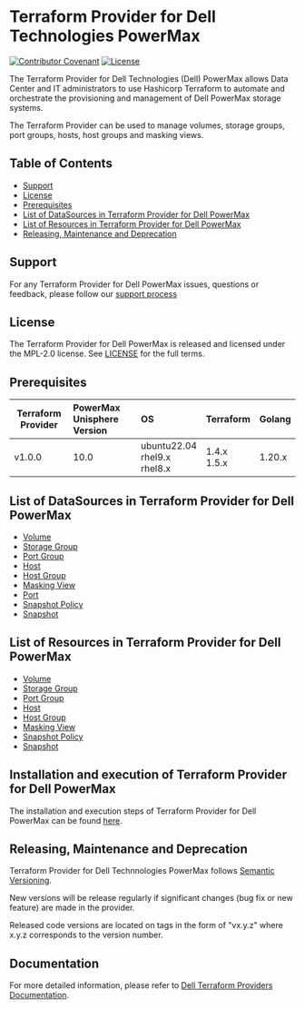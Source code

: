 <!--
Copyright (c) 2023 Dell Inc., or its subsidiaries. All Rights Reserved.

Licensed under the Mozilla Public License Version 2.0 (the "License");
you may not use this file except in compliance with the License.
You may obtain a copy of the License at

    http://mozilla.org/MPL/2.0/


Unless required by applicable law or agreed to in writing, software
distributed under the License is distributed on an "AS IS" BASIS,
WITHOUT WARRANTIES OR CONDITIONS OF ANY KIND, either express or implied.
See the License for the specific language governing permissions and
limitations under the License.
-->
# Terraform Provider for Dell Technologies PowerMax
[![Contributor Covenant](https://img.shields.io/badge/Contributor%20Covenant-v2.0%20adopted-ff69b4.svg)](about/CODE_OF_CONDUCT.md)
[![License](https://img.shields.io/badge/License-MPL_2.0-blue.svg)](LICENSE)

The Terraform Provider for Dell Technologies (Dell) PowerMax allows Data Center and IT administrators to use Hashicorp Terraform to automate and orchestrate the provisioning and management of Dell PowerMax storage systems.

The Terraform Provider can be used to manage volumes, storage groups, port groups, hosts, host groups and masking views.

## Table of Contents

* [Support](#support)
* [License](#license)
* [Prerequisites](#prerequisites)
* [List of DataSources in Terraform Provider for Dell PowerMax](#list-of-datasources-in-terraform-provider-for-dell-powermax)
* [List of Resources in Terraform Provider for Dell PowerMax](#list-of-resources-in-terraform-provider-for-dell-powermax)
* [Releasing, Maintenance and Deprecation](#releasing-maintenance-and-deprecation)

## Support
For any Terraform Provider for Dell PowerMax issues, questions or feedback, please follow our [support process](https://github.com/dell/dell-terraform-providers/blob/main/docs/SUPPORT.md)

## License
The Terraform Provider for Dell PowerMax is released and licensed under the MPL-2.0 license. See [LICENSE](LICENSE) for the full terms.

## Prerequisites

| **Terraform Provider** | **PowerMax Unisphere Version** | **OS**                                | **Terraform**    | **Golang** |
|------------------------|:-----------------------|:--------------------------------------|------------------|------------|
| v1.0.0                 | 10.0                           | ubuntu22.04 <br> rhel9.x <br> rhel8.x | 1.4.x <br> 1.5.x         | 1.20.x

## List of DataSources in Terraform Provider for Dell PowerMax
  * [Volume](docs/data-sources/volume.md)
  * [Storage Group](docs/data-sources/storagegroup.md)
  * [Port Group](docs/data-sources/portgroups.md)
  * [Host](docs/data-sources/host.md)
  * [Host Group](docs/data-sources/hostgroup.md)
  * [Masking View](docs/data-sources/maskingview.md)
  * [Port](docs/data-sources/port.md)
  * [Snapshot Policy](docs/data-sources/snapshotpolicy.md)
  * [Snapshot](docs/data-sources/snapshot.md)

## List of Resources in Terraform Provider for Dell PowerMax
  * [Volume](docs/resources/volume.md)
  * [Storage Group](docs/resources/storagegroup.md)
  * [Port Group](docs/resources/portgroup.md)
  * [Host](docs/resources/host.md)
  * [Host Group](docs/resources/hostgroup.md)
  * [Masking View](docs/resources/maskingview.md)
  * [Snapshot Policy](docs/resources/snapshotpolicy.md)
  * [Snapshot](docs/resources/snapshot.md)

## Installation and execution of Terraform Provider for Dell PowerMax
The installation and execution steps of Terraform Provider for Dell PowerMax can be found [here](about/INSTALLATION.md). 

## Releasing, Maintenance and Deprecation

Terraform Provider for Dell Technnologies PowerMax follows [Semantic Versioning](https://semver.org/).

New versions will be release regularly if significant changes (bug fix or new feature) are made in the provider.

Released code versions are located on tags in the form of "vx.y.z" where x.y.z corresponds to the version number.

## Documentation

For more detailed information, please refer to [Dell Terraform Providers Documentation](https://dell.github.io/terraform-docs/docs/storage/platforms/powermax/).
